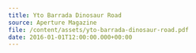 ```yaml
---
title: Yto Barrada Dinosaur Road
source: Aperture Magazine
file: /content/assets/yto-barrada-dinosaur-road.pdf
date: 2016-01-01T12:00:00.000+00:00
---
```

